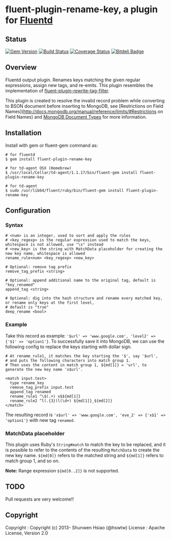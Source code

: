 # fluent-plugin-rename-key, a plugin for [Fluentd](http://fluentd.org)

## Status
[![Gem Version](https://badge.fury.io/rb/fluent-plugin-rename-key.png)](http://badge.fury.io/rb/fluent-plugin-rename-key)
[![Build Status](https://travis-ci.org/shunwen/fluent-plugin-rename-key.png?branch=master)](https://travis-ci.org/shunwen/fluent-plugin-rename-key)
[![Coverage Status](https://coveralls.io/repos/shunwen/fluent-plugin-rename-key/badge.png?branch=master)](https://coveralls.io/r/shunwen/fluent-plugin-rename-key?branch=master)
[![Bitdeli Badge](https://d2weczhvl823v0.cloudfront.net/shunwen/fluent-plugin-rename-key/trend.png)](https://bitdeli.com/free "Bitdeli Badge")

## Overview

Fluentd output plugin. Renames keys matching the given regular expressions, assign new tags, and re-emits. This plugin resembles the implementation of [fluent-plugin-rewrite-tag-filter](https://github.com/y-ken/fluent-plugin-rewrite-tag-filter).

This plugin is created to resolve the invalid record problem while converting to BSON document before inserting to MongoDB, see [Restrictions on Field Names](http://docs.mongodb.org/manual/reference/limits/#Restrictions on Field Names) and [MongoDB Document Types](http://docs.mongodb.org/meta-driver/latest/legacy/bson/#mongodb-document-types) for more information.

## Installation

Install with gem or fluent-gem command as:

```
# for fluentd
$ gem install fluent-plugin-rename-key

# for td-agent OSX (Homebrew)
$ /usr/local/Cellar/td-agent/1.1.17/bin/fluent-gem install fluent-plugin-rename-key

# for td-agent
$ sudo /usr/lib64/fluent/ruby/bin/fluent-gem install fluent-plugin-rename-key
```

## Configuration

### Syntax

```
# <num> is an integer, used to sort and apply the rules
# <key_regexp> is the regular expression used to match the keys, whitespace is not allowed, use "\s" instead
# <new_key> is the string with MatchData placeholder for creating the new key name, whitespace is allowed
rename_rule<num> <key_regexp> <new_key>

# Optional: remove tag prefix
remove_tag_prefix <string>

# Optional: append additional name to the original tag, default is "key_renamed"
append_tag <string>

# Optional: dig into the hash structure and rename every matched key, or rename only keys at the first level,
# default is "true"
deep_rename <bool>
```

### Example

Take this record as example: `'$url' => 'www.google.com', 'level2' => {'$1' => 'option1'}`.
To successfully save it into MongoDB, we can use the following config to replace the keys starting with dollar sign.

```
# At rename_rule1, it matches the key starting the '$', say '$url',
# and puts the following characters into match group 1.
# Then uses the content in match group 1, ${md[1]} = 'url', to generate the new key name 'x$url'.

<match input.test>
  type rename_key
  remove_tag_prefix input.test
  append_tag renamed
  rename_rule1 ^\$(.+) x$${md[1]}
  rename_rule2 ^l(.{3})l(\d+) ${md[1]}_${md[2]}
</match>
```

The resulting record is `'x$url' => 'www.google.com', 'eve_2' => {'x$1' => 'option1'}` with new tag `renamed`.

### MatchData placeholder

This plugin uses Ruby's `String#match` to match the key to be replaced, and it is possible to refer to the contents of the resulting `MatchData` to create the new key name. `${md[0]}` refers to the matched string and `${md[1]}` refers to match group 1, and so on.

**Note:** Range expression `${md[0..2]}` is not supported.

## TODO

Pull requests are very welcome!!

## Copyright

Copyright :  Copyright (c) 2013- Shunwen Hsiao (@hswtw)
License   :  Apache License, Version 2.0

